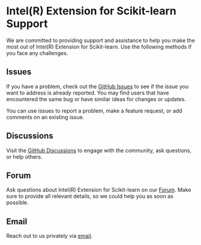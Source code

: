 <!--
******************************************************************************
* Copyright 2023 Intel Corporation
*
* Licensed under the Apache License, Version 2.0 (the "License");
* you may not use this file except in compliance with the License.
* You may obtain a copy of the License at
*
*     http://www.apache.org/licenses/LICENSE-2.0
*
* Unless required by applicable law or agreed to in writing, software
* distributed under the License is distributed on an "AS IS" BASIS,
* WITHOUT WARRANTIES OR CONDITIONS OF ANY KIND, either express or implied.
* See the License for the specific language governing permissions and
* limitations under the License.
*******************************************************************************/-->

# Intel(R) Extension for Scikit-learn Support

We are committed to providing support and assistance to help you make the most out of Intel(R) Extension for Scikit-learn. 
Use the following methods if you face any challenges. 


## Issues

If you have a problem, check out the [GitHub Issues](https://github.com/intel/scikit-learn-intelex/issues) to see if the issue you want to address is already reported. 
You may find users that have encountered the same bug or have similar ideas for changes or updates.

You can use issues to report a problem, make a feature request, or add comments on an existing issue.

## Discussions 

Visit the [GitHub Discussions](https://github.com/intel/scikit-learn-intelex/discussions) to engage with the community, ask questions, or help others. 

## Forum 

Ask questions about Intel(R) Extension for Scikit-learn on our [Forum](https://community.intel.com/t5/Intel-Distribution-for-Python/bd-p/distribution-python).
Make sure to provide all relevant details, so we could help you as soon as possible. 

## Email

Reach out to us privately via [email](mailto:onedal.maintainers@intel.com). 
